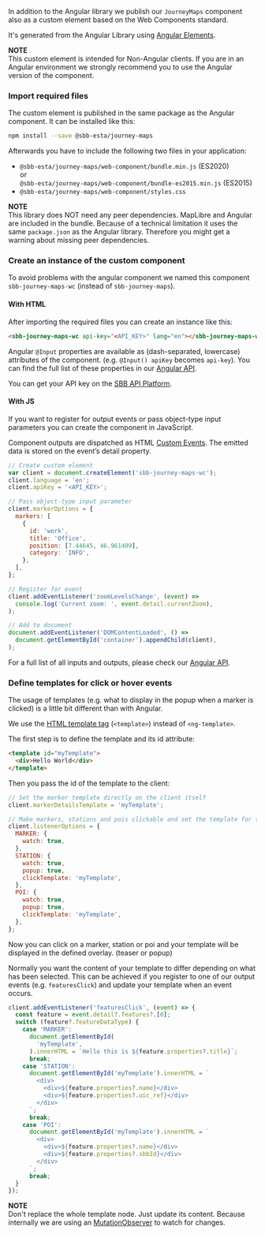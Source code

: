 In addition to the Angular library we publish our `JourneyMaps` component also as a custom element based on the Web Components standard.

It's generated from the Angular Library using [Angular Elements](https://angular.io/guide/elements).

**NOTE** \
This custom element is intended for Non-Angular clients. If you are in an Angular environment we strongly recommend you to use the Angular version of the component.

### Import required files

The custom element is published in the same package as the Angular component. It can be installed like this:

```sh
npm install --save @sbb-esta/journey-maps
```

Afterwards you have to include the following two files in your application:

- `@sbb-esta/journey-maps/web-component/bundle.min.js` (ES2020) \
  or \
  `@sbb-esta/journey-maps/web-component/bundle-es2015.min.js` (ES2015)
- `@sbb-esta/journey-maps/web-component/styles.css`

**NOTE** \
This library does NOT need any peer dependencies. MapLibre and Angular are included in the bundle.
Because of a technical limitation it uses the same `package.json` as the Angular library. Therefore you might get a warning about missing peer dependencies.

### Create an instance of the custom component

To avoid problems with the angular component we named this component `sbb-journey-maps-wc` (instead of `sbb-journey-maps`).

#### With HTML

After importing the required files you can create an instance like this:

```html
<sbb-journey-maps-wc api-key="<API_KEY>" lang="en"></sbb-journey-maps-wc>
```

Angular `@Input` properties are available as (dash-separated, lowercase) attributes of the component. (e.g. `@Input() apiKey` becomes `api-key`). You can find the full list of these properties in our [Angular API](/journey-maps/components/angular/api).

You can get your API key on the [SBB API Platform](https://developer.sbb.ch/apis/journey-maps-tiles).

#### With JS

If you want to register for output events or pass object-type input parameters you can create the component in JavaScript.

Component outputs are dispatched as HTML [Custom Events](https://developer.mozilla.org/en-US/docs/Web/API/CustomEvent).
The emitted data is stored on the event’s detail property.

```js
// Create custom element
var client = document.createElement('sbb-journey-maps-wc');
client.language = 'en';
client.apiKey = '<API_KEY>';

// Pass object-type input parameter
client.markerOptions = {
  markers: [
    {
      id: 'work',
      title: 'Office',
      position: [7.44645, 46.961409],
      category: 'INFO',
    },
  ],
};

// Register for event
client.addEventListener('zoomLevelsChange', (event) =>
  console.log('Current zoom: ', event.detail.currentZoom),
);

// Add to document
document.addEventListener('DOMContentLoaded', () =>
  document.getElementById('container').appendChild(client),
);
```

For a full list of all inputs and outputs, please check our [Angular API](/journey-maps/components/angular/api).

### Define templates for click or hover events

The usage of templates (e.g. what to display in the popup when a marker is clicked) is a little bit different than with Angular.

We use the [HTML template tag](https://developer.mozilla.org/de/docs/Web/HTML/Element/template) (`<template>`) instead of `<ng-template>`.

The first step is to define the template and its id attribute:

```html
<template id="myTemplate">
  <div>Hello World</div>
</template>
```

Then you pass the id of the template to the client:

```js
// Set the marker template directly on the client itself
client.markerDetailsTemplate = 'myTemplate';

// Make markers, stations and pois clickable and set the template for the STATIONs and POIs
client.listenerOptions = {
  MARKER: {
    watch: true,
  },
  STATION: {
    watch: true,
    popup: true,
    clickTemplate: 'myTemplate',
  },
  POI: {
    watch: true,
    popup: true,
    clickTemplate: 'myTemplate',
  },
};
```

Now you can click on a marker, station or poi and your template will be displayed in the defined overlay. (teaser or popup)

Normally you want the content of your template to differ depending on what has been selected.
This can be achieved if you register to one of our output events (e.g. `featuresClick`) and update your template when an event occurs.

```js
client.addEventListener('featuresClick', (event) => {
  const feature = event.detail?.features?.[0];
  switch (feature?.featureDataType) {
    case 'MARKER':
      document.getElementById(
        'myTemplate',
      ).innerHTML = `Hello this is ${feature.properties?.title}`;
      break;
    case 'STATION':
      document.getElementById('myTemplate').innerHTML = `
        <div>
          <div>${feature.properties?.name}</div>
          <div>${feature.properties?.uic_ref}</div>
        </div>
      `;
      break;
    case 'POI':
      document.getElementById('myTemplate').innerHTML = `
        <div>
          <div>${feature.properties?.name}</div>
          <div>${feature.properties?.sbbId}</div>
        </div>
      `;
      break;
  }
});
```

**NOTE** \
Don't replace the whole template node. Just update its content.
Because internally we are using an [MutationObserver](https://developer.mozilla.org/de/docs/Web/API/MutationObserver) to watch for changes.
